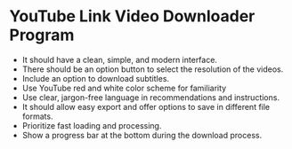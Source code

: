 

# YouTube Link Video Downloader Program

- It should have a clean, simple, and modern interface.
- There should be an option button to select the resolution of the videos.
- Include an option to download subtitles.
- Use YouTube red and white color scheme for familiarity
- Use clear, jargon-free language in recommendations and instructions.
- It should allow easy export and offer options to save in different file formats.
- Prioritize fast loading and processing.
- Show a progress bar at the bottom during the download process.

